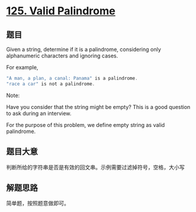 # [125. Valid Palindrome](https://leetcode.com/problems/valid-palindrome/description/)

## 题目

Given a string, determine if it is a palindrome, considering only alphanumeric characters and ignoring cases.

For example,

```c
"A man, a plan, a canal: Panama" is a palindrome.
"race a car" is not a palindrome.
```

Note:  

Have you consider that the string might be empty? This is a good question to ask during an interview.

For the purpose of this problem, we define empty string as valid palindrome.

## 题目大意

判断所给的字符串是否是有效的回文串。示例需要过滤掉符号，空格，大小写

## 解题思路

简单题，按照题意做即可。